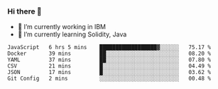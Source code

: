 ### Hi there 👋

<!--
**mathcodeman/mathcodeman** is a ✨ _special_ ✨ repository because its `README.md` (this file) appears on your GitHub profile.

Here are some ideas to get you started:

- 🔭 I’m currently working on ...
- 🌱 I’m currently learning ...
- 👯 I’m looking to collaborate on ...
- 🤔 I’m looking for help with ...
- 💬 Ask me about ...
- 📫 How to reach me: ...
- 😄 Pronouns: ...
- ⚡ Fun fact: ...
-->

- 🔭 I’m currently working in IBM
- 🌱 I’m currently learning Solidity, Java

<!--START_SECTION:waka-->

```text
JavaScript   6 hrs 5 mins    ██████████████████▓░░░░░░   75.17 %
Docker       39 mins         ██░░░░░░░░░░░░░░░░░░░░░░░   08.20 %
YAML         37 mins         ██░░░░░░░░░░░░░░░░░░░░░░░   07.80 %
CSV          21 mins         █░░░░░░░░░░░░░░░░░░░░░░░░   04.49 %
JSON         17 mins         █░░░░░░░░░░░░░░░░░░░░░░░░   03.62 %
Git Config   2 mins          ░░░░░░░░░░░░░░░░░░░░░░░░░   00.48 %
```

<!--END_SECTION:waka-->

